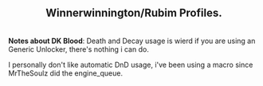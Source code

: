 <h2 align="center"><b>Winnerwinnington/Rubim Profiles.</b></h2> 
<br/>
<b>Notes about DK Blood</b>:  
Death and Decay usage is wierd if you are using an Generic Unlocker, there's nothing i can do.

I personally don't like automatic DnD usage, i've been using a macro since MrTheSoulz did the engine_queue.
